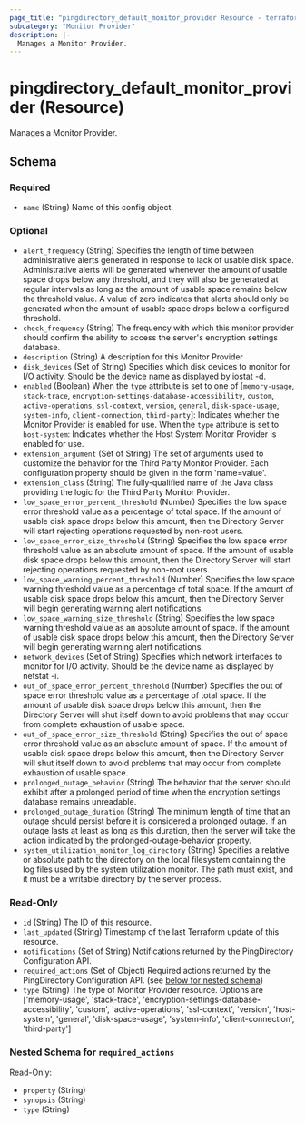 ```yaml
---
page_title: "pingdirectory_default_monitor_provider Resource - terraform-provider-pingdirectory"
subcategory: "Monitor Provider"
description: |-
  Manages a Monitor Provider.
---
```


# pingdirectory_default_monitor_provider (Resource)

Manages a Monitor Provider.



<!-- schema generated by tfplugindocs -->
## Schema

### Required

- `name` (String) Name of this config object.

### Optional

- `alert_frequency` (String) Specifies the length of time between administrative alerts generated in response to lack of usable disk space. Administrative alerts will be generated whenever the amount of usable space drops below any threshold, and they will also be generated at regular intervals as long as the amount of usable space remains below the threshold value. A value of zero indicates that alerts should only be generated when the amount of usable space drops below a configured threshold.
- `check_frequency` (String) The frequency with which this monitor provider should confirm the ability to access the server's encryption settings database.
- `description` (String) A description for this Monitor Provider
- `disk_devices` (Set of String) Specifies which disk devices to monitor for I/O activity. Should be the device name as displayed by iostat -d.
- `enabled` (Boolean) When the `type` attribute is set to one of [`memory-usage`, `stack-trace`, `encryption-settings-database-accessibility`, `custom`, `active-operations`, `ssl-context`, `version`, `general`, `disk-space-usage`, `system-info`, `client-connection`, `third-party`]: Indicates whether the Monitor Provider is enabled for use. When the `type` attribute is set to `host-system`: Indicates whether the Host System Monitor Provider is enabled for use.
- `extension_argument` (Set of String) The set of arguments used to customize the behavior for the Third Party Monitor Provider. Each configuration property should be given in the form 'name=value'.
- `extension_class` (String) The fully-qualified name of the Java class providing the logic for the Third Party Monitor Provider.
- `low_space_error_percent_threshold` (Number) Specifies the low space error threshold value as a percentage of total space. If the amount of usable disk space drops below this amount, then the Directory Server will start rejecting operations requested by non-root users.
- `low_space_error_size_threshold` (String) Specifies the low space error threshold value as an absolute amount of space. If the amount of usable disk space drops below this amount, then the Directory Server will start rejecting operations requested by non-root users.
- `low_space_warning_percent_threshold` (Number) Specifies the low space warning threshold value as a percentage of total space. If the amount of usable disk space drops below this amount, then the Directory Server will begin generating warning alert notifications.
- `low_space_warning_size_threshold` (String) Specifies the low space warning threshold value as an absolute amount of space. If the amount of usable disk space drops below this amount, then the Directory Server will begin generating warning alert notifications.
- `network_devices` (Set of String) Specifies which network interfaces to monitor for I/O activity. Should be the device name as displayed by netstat -i.
- `out_of_space_error_percent_threshold` (Number) Specifies the out of space error threshold value as a percentage of total space. If the amount of usable disk space drops below this amount, then the Directory Server will shut itself down to avoid problems that may occur from complete exhaustion of usable space.
- `out_of_space_error_size_threshold` (String) Specifies the out of space error threshold value as an absolute amount of space. If the amount of usable disk space drops below this amount, then the Directory Server will shut itself down to avoid problems that may occur from complete exhaustion of usable space.
- `prolonged_outage_behavior` (String) The behavior that the server should exhibit after a prolonged period of time when the encryption settings database remains unreadable.
- `prolonged_outage_duration` (String) The minimum length of time that an outage should persist before it is considered a prolonged outage. If an outage lasts at least as long as this duration, then the server will take the action indicated by the prolonged-outage-behavior property.
- `system_utilization_monitor_log_directory` (String) Specifies a relative or absolute path to the directory on the local filesystem containing the log files used by the system utilization monitor. The path must exist, and it must be a writable directory by the server process.

### Read-Only

- `id` (String) The ID of this resource.
- `last_updated` (String) Timestamp of the last Terraform update of this resource.
- `notifications` (Set of String) Notifications returned by the PingDirectory Configuration API.
- `required_actions` (Set of Object) Required actions returned by the PingDirectory Configuration API. (see [below for nested schema](#nestedatt--required_actions))
- `type` (String) The type of Monitor Provider resource. Options are ['memory-usage', 'stack-trace', 'encryption-settings-database-accessibility', 'custom', 'active-operations', 'ssl-context', 'version', 'host-system', 'general', 'disk-space-usage', 'system-info', 'client-connection', 'third-party']

<a id="nestedatt--required_actions"></a>
### Nested Schema for `required_actions`

Read-Only:

- `property` (String)
- `synopsis` (String)
- `type` (String)



